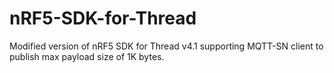 # nRF5-SDK-for-Thread

Modified version of nRF5 SDK for Thread v4.1 supporting MQTT-SN client to publish max payload size of 1K bytes. 



